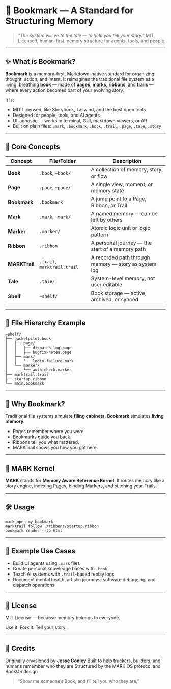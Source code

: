 # 📖 Bookmark — A Standard for Structuring Memory

> *"The system will write the tale — to help you tell your story."*
> MIT Licensed, human-first memory structure for agents, tools, and people.

---

## ✨ What is Bookmark?

**Bookmark** is a memory-first, Markdown-native standard for organizing thought, action, and intent.
It reimagines the traditional file system as a living, breathing **book** — made of **pages**, **marks**, **ribbons**, and **trails** — where every action becomes part of your evolving story.

It is:

* MIT Licensed, like Storybook, Tailwind, and the best open tools
* Designed for people, tools, and AI agents
* UI-agnostic — works in terminal, GUI, markdown viewers, or AR
* Built on plain files: `.mark`, `.bookmark`, `.book`, `.trail`, `.page`, `.tale`, `.story`

---

## 📘 Core Concepts

| Concept       | File/Folder                 | Description                                          |
| ------------- | --------------------------- | ---------------------------------------------------- |
| **Book**      | `.book`, `~book/`           | A collection of memory, story, or flow               |
| **Page**      | `.page`, `~page/`           | A single view, moment, or memory state               |
| **Bookmark**  | `.bookmark`                 | A jump point to a Page, Ribbon, or Trail             |
| **Mark**      | `.mark`, `~mark/`           | A named memory — can be left by others               |
| **Marker**    | `.marker/`                  | Atomic logic unit or logic pattern                   |
| **Ribbon**    | `.ribbon`                   | A personal journey — the start of a memory path      |
| **MARKTrail** | `.trail`, `marktrail.trail` | A recorded path through memory — story as system log |
| **Tale**      | `.tale/`                    | System-level memory, not user editable               |
| **Shelf**     | `~shelf/`                   | Book storage — active, archived, or synced           |

---

## 📂 File Hierarchy Example

```
~shelf/
├── packetpilot.book
│   ├── page/
│   │   ├── dispatch-log.page
│   │   ├── bugfix-notes.page
│   ├── mark/
│   │   └── login-failure.mark
│   └── marker/
│       └── auth-check.marker
├── marktrail.trail
├── startup.ribbon
└── main.bookmark
```

---

## 🧠 Why Bookmark?

Traditional file systems simulate **filing cabinets**.
**Bookmark** simulates **living memory**.

* Pages remember where you were.
* Bookmarks guide you back.
* Ribbons tell you what mattered.
* MARKTrail shows you how you got here.

---

## 🔁 MARK Kernel

**MARK** stands for **Memory Aware Reference Kernel**.
It routes memory like a story engine, indexing Pages, binding Markers, and stitching your Trails.

---

## 🛠 Usage

```
mark open my.bookmark
marktrail follow ./ribbons/startup.ribbon
bookmark render --to html
```

---

## 📖 Example Use Cases

* Build UI agents using `.mark` files
* Create personal knowledge bases with `.book`
* Teach AI systems with `.trail`-based replay logs
* Document mental health, artistic journeys, software debugging, and dispatch operations

---

## 📜 License

MIT License — because memory belongs to everyone.

Use it. Fork it. Tell your story.

---

## 💬 Credits

Originally envisioned by **Jesse Conley**
Built to help truckers, builders, and humans remember who they are
Structured by the MARK OS protocol and BookOS design

> “Show me someone’s Book, and I’ll tell you who they are.”

